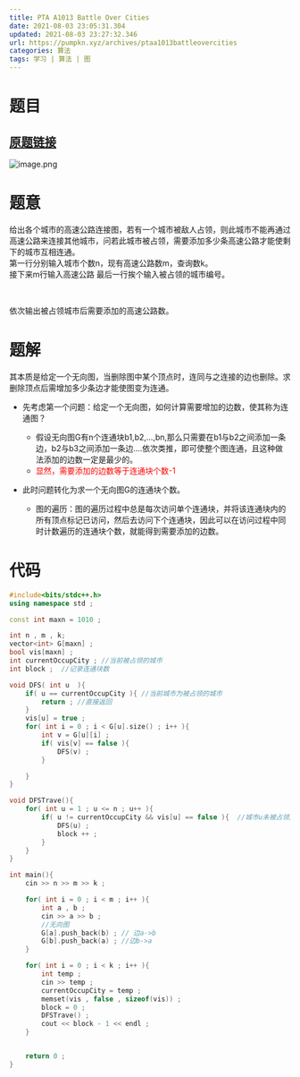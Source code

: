 ```yaml
---
title: PTA A1013 Battle Over Cities 
date: 2021-08-03 23:05:31.304
updated: 2021-08-03 23:27:32.346
url: https://pumpkn.xyz/archives/ptaa1013battleovercities
categories: 算法
tags: 学习 | 算法 | 图
---
```


# 题目
## [原题链接](https://pintia.cn/problem-sets/994805342720868352/problems/994805500414115840)
![image.png](https://pumpkn.xyz/upload/2021/08/image-d71e80b0bb1c446e95ff74ca50d18898.png)

# 题意
给出各个城市的高速公路连接图，若有一个城市被敌人占领，则此城市不能再通过高速公路来连接其他城市，问若此城市被占领，需要添加多少条高速公路才能使剩下的城市互相连通。</br>
第一行分别输入城市个数n，现有高速公路数m，查询数k。</br>
接下来m行输入高速公路
最后一行挨个输入被占领的城市编号。

</br>

依次输出被占领城市后需要添加的高速公路数。

# 题解
其本质是给定一个无向图，当删除图中某个顶点时，连同与之连接的边也删除。求删除顶点后需增加多少条边才能使图变为连通。
</br>

- 先考虑第一个问题：给定一个无向图，如何计算需要增加的边数，使其称为连通图？

	- 假设无向图G有n个连通块b1,b2,...,bn,那么只需要在b1与b2之间添加一条边，b2与b3之间添加一条边....依次类推，即可使整个图连通，且这种做法添加的边数一定是最少的。
	- <span color = "red"><font color="red">显然，需要添加的边数等于连通块个数-1</font></span>

- 此时问题转化为求一个无向图G的连通块个数。

	- 图的遍历：图的遍历过程中总是每次访问单个连通块，并将该连通块内的所有顶点标记已访问，然后去访问下个连通块，因此可以在访问过程中同时计数遍历的连通块个数，就能得到需要添加的边数。

	 



# 代码
```C++
#include<bits/stdc++.h>
using namespace std ;

const int maxn = 1010 ;

int n , m , k;
vector<int> G[maxn] ;
bool vis[maxn] ;
int currentOccupCity ; //当前被占领的城市
int block ;  //记录连通块数

void DFS( int u  ){
    if( u == currentOccupCity ){ //当前城市为被占领的城市
        return ; //直接返回
    }
    vis[u] = true ;
    for( int i = 0 ; i < G[u].size() ; i++ ){
        int v = G[u][i] ;
        if( vis[v] == false ){
            DFS(v) ;
        }

    }
}

void DFSTrave(){
    for( int u = 1 ; u <= n ; u++ ){
        if( u != currentOccupCity && vis[u] == false ){  //城市u未被占领且未被访问
            DFS(u) ;
            block ++ ;
        }
    }
}

int main(){
    cin >> n >> m >> k ;

    for( int i = 0 ; i < m ; i++ ){
        int a , b ;
        cin >> a >> b ;
        //无向图
        G[a].push_back(b) ; // 边a->b
        G[b].push_back(a) ; //边b->a
    }

    for( int i = 0 ; i < k ; i++ ){
        int temp ;
        cin >> temp ;
        currentOccupCity = temp ;
        memset(vis , false , sizeof(vis)) ;
        block = 0 ;
        DFSTrave() ;
        cout << block - 1 << endl ;
    }


    return 0 ;
}

```